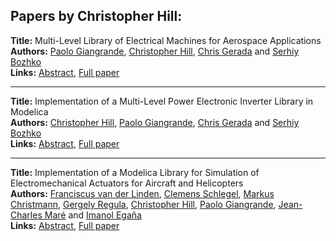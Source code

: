 <h2>Papers by Christopher Hill:</h2>
<p>
<b>Title:</b> Multi-Level Library of Electrical Machines for Aerospace Applications<br />
<b>Authors:</b> <a href="../authors/author_113.html">Paolo Giangrande</a>, <a href="../authors/author_133.html">Christopher Hill</a>, <a href="../authors/author_110.html">Chris Gerada</a> and <a href="../authors/author_49.html">Serhiy Bozhko</a><br />
<b>Links:</b> <a href="../abstracts/abstract_78.pdf">Abstract</a>, <a href="../submissions/ECP14096737_GiangrandeHillGeradaBozhko.pdf">Full paper</a>
</p>
<hr />
<p>
<b>Title:</b> Implementation of a Multi-Level Power Electronic Inverter Library in Modelica<br />
<b>Authors:</b> <a href="../authors/author_133.html">Christopher Hill</a>, <a href="../authors/author_113.html">Paolo Giangrande</a>, <a href="../authors/author_110.html">Chris Gerada</a> and <a href="../authors/author_49.html">Serhiy Bozhko</a><br />
<b>Links:</b> <a href="../abstracts/abstract_56.pdf">Abstract</a>, <a href="../submissions/ECP14096523_HillGiangrandeGeradaBozhko.pdf">Full paper</a>
</p>
<hr />
<p>
<b>Title:</b> Implementation of a Modelica Library for Simulation of Electromechanical Actuators for Aircraft and Helicopters<br />
<b>Authors:</b> <a href="../authors/author_318.html">Franciscus van der Linden</a>, <a href="../authors/author_273.html">Clemens Schlegel</a>, <a href="../authors/author_59.html">Markus Christmann</a>, <a href="../authors/author_253.html">Gergely Regula</a>, <a href="../authors/author_133.html">Christopher Hill</a>, <a href="../authors/author_113.html">Paolo Giangrande</a>, <a href="../authors/author_201.html">Jean-Charles Maré</a> and <a href="../authors/author_83.html">Imanol Egaña</a><br />
<b>Links:</b> <a href="../abstracts/abstract_80.pdf">Abstract</a>, <a href="../submissions/ECP14096757_VanderlindenSchlegelChristmannRegulaHillGiangrandeMareEgana.pdf">Full paper</a>
</p>